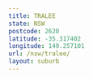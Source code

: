 ```yaml
---
title: TRALEE
state: NSW
postcode: 2620
latitude: -35.317402
longitude: 149.257101
url: /nsw/tralee/
layout: suburb
---
```

